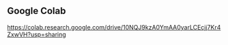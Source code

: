 ## Google Colab

https://colab.research.google.com/drive/10NQJ9kzA0YmAA0yarLCEcjj7Kr4ZxwVH?usp=sharing
